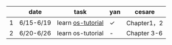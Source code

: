 |  | date | task | yan |cesare|
|----|----------|-----------|------|------|
| 1  |6/15-6/19   |learn [os-tutorial](https://github.com/cfenollosa/os-tutorial)  | &check;|Chapter1，2|
| 2  |6/20-6/26   | learn os-tutorial | -|Chapter 3-6|

